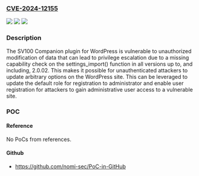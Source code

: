 ### [CVE-2024-12155](https://cve.mitre.org/cgi-bin/cvename.cgi?name=CVE-2024-12155)
![](https://img.shields.io/static/v1?label=Product&message=SV100%20Companion&color=blue)
![](https://img.shields.io/static/v1?label=Version&message=*%3C%3D%202.0.02%20&color=brighgreen)
![](https://img.shields.io/static/v1?label=Vulnerability&message=CWE-862%20Missing%20Authorization&color=brighgreen)

### Description

The SV100 Companion plugin for WordPress is vulnerable to unauthorized modification of data that can lead to privilege escalation due to a missing capability check on the settings_import() function in all versions up to, and including, 2.0.02. This makes it possible for unauthenticated attackers to update arbitrary options on the WordPress site. This can be leveraged to update the default role for registration to administrator and enable user registration for attackers to gain administrative user access to a vulnerable site.

### POC

#### Reference
No PoCs from references.

#### Github
- https://github.com/nomi-sec/PoC-in-GitHub

